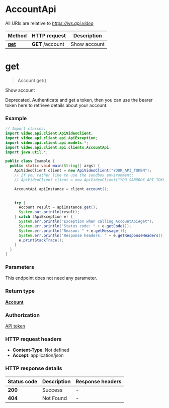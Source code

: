 # AccountApi

All URIs are relative to *https://ws.api.video*

Method | HTTP request | Description
------------- | ------------- | -------------
[**get**](AccountApi.md#get) | **GET** /account | Show account


<a name="get"></a>
# **get**
> Account get()

Show account

Deprecated. Authenticate and get a token, then you can use the bearer token here to retrieve details about your account.

### Example
```java
// Import classes:
import video.api.client.ApiVideoClient;
import video.api.client.api.ApiException;
import video.api.client.api.models.*;
import video.api.client.api.clients.AccountApi;
import java.util.*;

public class Example {
  public static void main(String[] args) {
    ApiVideoClient client = new ApiVideoClient("YOUR_API_TOKEN");
    // if you rather like to use the sandbox environment:
    // ApiVideoClient client = new ApiVideoClient("YOU_SANDBOX_API_TOKEN", ApiVideoClient.Environment.SANDBOX);

    AccountApi apiInstance = client.account();
    

    try {
      Account result = apiInstance.get();
      System.out.println(result);
    } catch (ApiException e) {
      System.err.println("Exception when calling AccountApi#get");
      System.err.println("Status code: " + e.getCode());
      System.err.println("Reason: " + e.getMessage());
      System.err.println("Response headers: " + e.getResponseHeaders());
      e.printStackTrace();
    }
  }
}
```

### Parameters
This endpoint does not need any parameter.

### Return type


[**Account**](Account.md)

### Authorization

[API token](../README.md#api-token)

### HTTP request headers

 - **Content-Type**: Not defined
 - **Accept**: application/json

### HTTP response details
| Status code | Description | Response headers |
|-------------|-------------|------------------|
**200** | Success |  -  |
**404** | Not Found |  -  |

